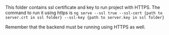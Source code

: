This folder contains ssl certificate and key to run project with HTTPS.
The command to run it using https is  `ng serve --ssl true --ssl-cert {path to server.crt in ssl folder} --ssl-key {path to server.key in ssl folder}`

Remember that the backend must be running using HTTPS as well.